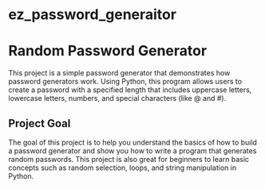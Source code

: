 # ez_password_generaitor
# Random Password Generator

This project is a simple password generator that demonstrates how password generators work. Using Python, this program allows users to create a password with a specified length that includes uppercase letters, lowercase letters, numbers, and special characters (like @ and #).

## Project Goal
The goal of this project is to help you understand the basics of how to build a password generator and show you how to write a program that generates random passwords. This project is also great for beginners to learn basic concepts such as random selection, loops, and string manipulation in Python.


